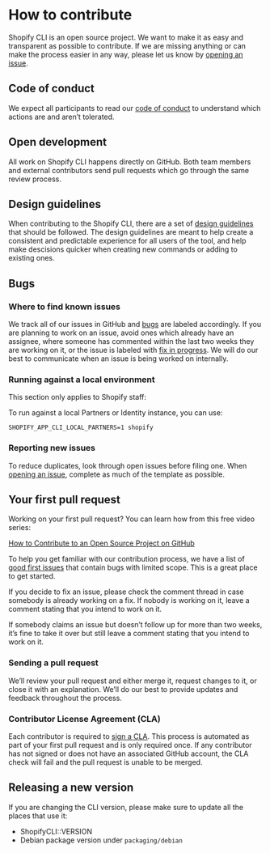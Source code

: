 # How to contribute

Shopify CLI is an open source project. We want to make it as easy and transparent as possible to contribute. If we are missing anything or can make the process easier in any way, please let us know by [opening an issue](https://github.com/Shopify/shopify-cli/issues/new).

## Code of conduct

We expect all participants to read our [code of conduct](https://github.com/Shopify/shopify-cli/blob/main/.github/CODE_OF_CONDUCT.md) to understand which actions are and aren’t tolerated.

## Open development

All work on Shopify CLI happens directly on GitHub. Both team members and external contributors send pull requests which go through the same review process.

## Design guidelines
When contributing to the Shopify CLI, there are a set of [design guidelines](https://github.com/Shopify/shopify-cli/blob/main/.github/DESIGN.md) that should be followed. The design guidelines are meant to help create a consistent and predictable experience for all users of the tool, and help make descisions quicker when creating new commands or adding to existing ones.

## Bugs

### Where to find known issues

We track all of our issues in GitHub and [bugs](https://github.com/Shopify/shopify-cli/labels/Bug) are labeled accordingly. If you are planning to work on an issue, avoid ones which already have an assignee, where someone has commented within the last two weeks they are working on it, or the issue is labeled with [fix in progress](https://github.com/Shopify/shopify-cli/labels/fix%20in%20progress). We will do our best to communicate when an issue is being worked on internally.

### Running against a local environment

This section only applies to Shopify staff:

To run against a local Partners or Identity instance, you can use:

`SHOPIFY_APP_CLI_LOCAL_PARTNERS=1 shopify`

### Reporting new issues

To reduce duplicates, look through open issues before filing one. When [opening an issue](https://github.com/Shopify/shopify-cli/issues/new?template=ISSUE.md), complete as much of the template as possible.


## Your first pull request

Working on your first pull request? You can learn how from this free video series:

[How to Contribute to an Open Source Project on GitHub](https://egghead.io/series/how-to-contribute-to-an-open-source-project-on-github)

To help you get familiar with our contribution process, we have a list of [good first issues](https://github.com/Shopify/shopify-cli/labels/good%20first%20issue) that contain bugs with limited scope. This is a great place to get started.

If you decide to fix an issue, please check the comment thread in case somebody is already working on a fix. If nobody is working on it, leave a comment stating that you intend to work on it.

If somebody claims an issue but doesn’t follow up for more than two weeks, it’s fine to take it over but still leave a comment stating that you intend to work on it.

### Sending a pull request

We’ll review your pull request and either merge it, request changes to it, or close it with an explanation. We’ll do our best to provide updates and feedback throughout the process.

### Contributor License Agreement (CLA)

Each contributor is required to [sign a CLA](https://cla.shopify.com/). This process is automated as part of your first pull request and is only required once. If any contributor has not signed or does not have an associated GitHub account, the CLA check will fail and the pull request is unable to be merged.

## Releasing a new version

If you are changing the CLI version, please make sure to update all the places that use it:
* ShopifyCLI::VERSION
* Debian package version under `packaging/debian`
